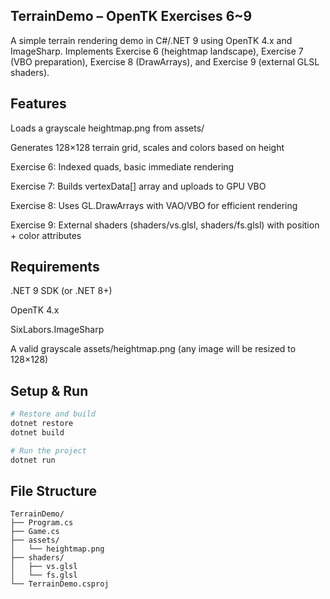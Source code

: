 ## TerrainDemo – OpenTK Exercises 6~9

A simple terrain rendering demo in C#/.NET 9 using OpenTK 4.x and ImageSharp.
Implements Exercise 6 (heightmap landscape), Exercise 7 (VBO preparation), Exercise 8 (DrawArrays), and Exercise 9 (external GLSL shaders).

## Features

Loads a grayscale heightmap.png from assets/

Generates 128×128 terrain grid, scales and colors based on height

Exercise 6: Indexed quads, basic immediate rendering

Exercise 7: Builds vertexData[] array and uploads to GPU VBO

Exercise 8: Uses GL.DrawArrays with VAO/VBO for efficient rendering

Exercise 9: External shaders (shaders/vs.glsl, shaders/fs.glsl) with position + color attributes

## Requirements

.NET 9 SDK (or .NET 8+)

OpenTK 4.x

SixLabors.ImageSharp

A valid grayscale assets/heightmap.png (any image will be resized to 128×128)

## Setup & Run
```bash
# Restore and build
dotnet restore
dotnet build

# Run the project
dotnet run
```

## File Structure
```text
TerrainDemo/
├── Program.cs
├── Game.cs
├── assets/
│   └── heightmap.png
├── shaders/
│   ├── vs.glsl
│   └── fs.glsl
└── TerrainDemo.csproj


